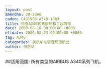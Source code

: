 ```yaml
---
layout: post
amendno: 39-2996
cadno: CAD1998-A340-18R3
title: 检查A340转弯限制和主起落架
date: 2000-08-18 00:00:00 +0800
effdate: 2000-08-23 00:00:00 +0800
tag: A340
categories: 民航华东管理局适航处
author: 何正华
---
```


##适用范围:
所有类型的AIRBUS A340系列飞机。

